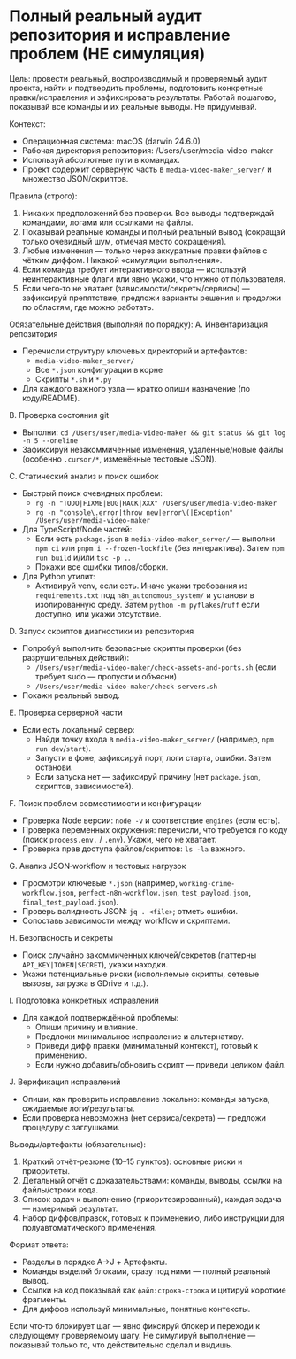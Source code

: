 # Полный реальный аудит репозитория и исправление проблем (НЕ симуляция)

Цель: провести реальный, воспроизводимый и проверяемый аудит проекта, найти и подтвердить проблемы, подготовить конкретные правки/исправления и зафиксировать результаты. Работай пошагово, показывай все команды и их реальные выводы. Не придумывай.

Контекст:
- Операционная система: macOS (darwin 24.6.0)
- Рабочая директория репозитория: /Users/user/media-video-maker
- Используй абсолютные пути в командах.
- Проект содержит серверную часть в `media-video-maker_server/` и множество JSON/скриптов.

Правила (строго):
1) Никаких предположений без проверки. Все выводы подтверждай командами, логами или ссылками на файлы.
2) Показывай реальные команды и полный реальный вывод (сокращай только очевидный шум, отмечая место сокращения).
3) Любые изменения — только через аккуратные правки файлов с чётким диффом. Никакой «симуляции выполнения».
4) Если команда требует интерактивного ввода — используй неинтерактивные флаги или явно укажи, что нужно от пользователя.
5) Если чего‑то не хватает (зависимости/секреты/сервисы) — зафиксируй препятствие, предложи варианты решения и продолжи по областям, где можно работать.

Обязательные действия (выполняй по порядку):
A. Инвентаризация репозитория
- Перечисли структуру ключевых директорий и артефактов:
  - `media-video-maker_server/`
  - Все `*.json` конфигурации в корне
  - Скрипты `*.sh` и `*.py`
- Для каждого важного узла — кратко опиши назначение (по коду/README).

B. Проверка состояния git
- Выполни: `cd /Users/user/media-video-maker && git status && git log -n 5 --oneline`
- Зафиксируй незакоммиченные изменения, удалённые/новые файлы (особенно `.cursor/*`, изменённые тестовые JSON).

C. Статический анализ и поиск ошибок
- Быстрый поиск очевидных проблем:
  - `rg -n "TODO|FIXME|BUG|HACK|XXX" /Users/user/media-video-maker`
  - `rg -n "console\.error|throw new|error\(|Exception" /Users/user/media-video-maker`
- Для TypeScript/Node частей:
  - Если есть `package.json` в `media-video-maker_server/` — выполни `npm ci` или `pnpm i --frozen-lockfile` (без интерактива). Затем `npm run build` и/или `tsc -p .`.
  - Покажи все ошибки типов/сборки.
- Для Python утилит:
  - Активируй venv, если есть. Иначе укажи требования из `requirements.txt` под `n8n_autonomous_system/` и установи в изолированную среду. Затем `python -m pyflakes`/`ruff` если доступно, или укажи отсутствие.

D. Запуск скриптов диагностики из репозитория
- Попробуй выполнить безопасные скрипты проверки (без разрушительных действий):
  - `/Users/user/media-video-maker/check-assets-and-ports.sh` (если требует sudo — пропусти и объясни)
  - `/Users/user/media-video-maker/check-servers.sh`
- Покажи реальный вывод.

E. Проверка серверной части
- Если есть локальный сервер:
  - Найди точку входа в `media-video-maker_server/` (например, `npm run dev`/`start`).
  - Запусти в фоне, зафиксируй порт, логи старта, ошибки. Затем останови.
  - Если запуска нет — зафиксируй причину (нет `package.json`, скриптов, зависимостей).

F. Поиск проблем совместимости и конфигурации
- Проверка Node версии: `node -v` и соответствие `engines` (если есть).
- Проверка переменных окружения: перечисли, что требуется по коду (поиск `process.env.` / `.env`). Укажи, чего не хватает.
- Проверка прав доступа файлов/скриптов: `ls -la` важного.

G. Анализ JSON‑workflow и тестовых нагрузок
- Просмотри ключевые `*.json` (например, `working-crime-workflow.json`, `perfect-n8n-workflow.json`, `test_payload.json`, `final_test_payload.json`).
- Проверь валидность JSON: `jq . <file>`; отметь ошибки.
- Сопоставь зависимости между workflow и скриптами.

H. Безопасность и секреты
- Поиск случайно закоммиченных ключей/секретов (паттерны `API_KEY|TOKEN|SECRET`), укажи находки.
- Укажи потенциальные риски (исполняемые скрипты, сетевые вызовы, загрузка в GDrive и т.д.).

I. Подготовка конкретных исправлений
- Для каждой подтверждённой проблемы:
  - Опиши причину и влияние.
  - Предложи минимальное исправление и альтернативу.
  - Приведи дифф правки (минимальный контекст), готовый к применению.
  - Если нужно добавить/обновить скрипт — приведи целиком файл.

J. Верификация исправлений
- Опиши, как проверить исправление локально: команды запуска, ожидаемые логи/результаты.
- Если проверка невозможна (нет сервиса/секрета) — предложи процедуру с заглушками.

Выводы/артефакты (обязательные):
1) Краткий отчёт‑резюме (10–15 пунктов): основные риски и приоритеты.
2) Детальный отчёт с доказательствами: команды, выводы, ссылки на файлы/строки кода.
3) Список задач к выполнению (приоритезированный), каждая задача — измеримый результат.
4) Набор диффов/правок, готовых к применению, либо инструкции для полуавтоматического применения.

Формат ответа:
- Разделы в порядке A→J + Артефакты.
- Команды выделяй блоками, сразу под ними — полный реальный вывод.
- Ссылки на код показывай как `файл:строка-строка` и цитируй короткие фрагменты.
- Для диффов используй минимальные, понятные контексты.

Если что‑то блокирует шаг — явно фиксируй блокер и переходи к следующему проверяемому шагу. Не симулируй выполнение — показывай только то, что действительно сделал и видишь.